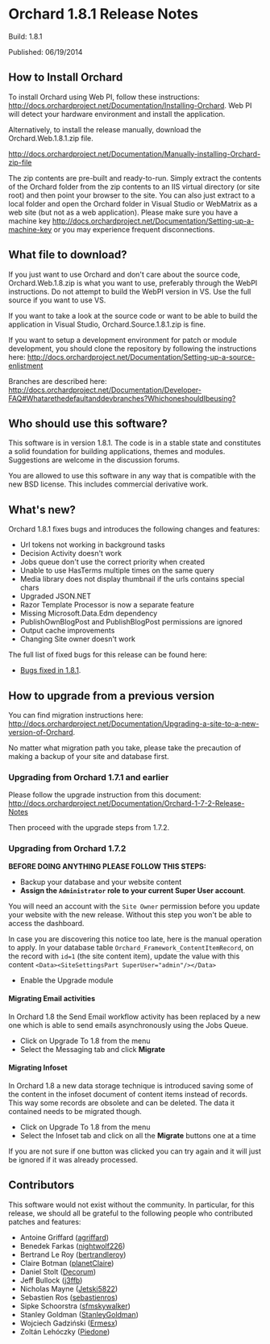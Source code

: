 Orchard 1.8.1 Release Notes
===========================
Build: 1.8.1

Published: 06/19/2014

How to Install Orchard
----------------------

To install Orchard using Web PI, follow these instructions:
<http://docs.orchardproject.net/Documentation/Installing-Orchard>.
Web PI will detect your hardware environment and install the application.

Alternatively, to install the release manually, download the Orchard.Web.1.8.1.zip file.

<http://docs.orchardproject.net/Documentation/Manually-installing-Orchard-zip-file>

The zip contents are pre-built and ready-to-run. Simply extract the contents of the Orchard
folder from the zip contents to an IIS virtual directory (or site root) and then point your
browser to the site. You can also just extract to a local folder and open the Orchard
folder in Visual Studio or WebMatrix as a web site (but not as a web application).
Please make sure you have a machine key
<http://docs.orchardproject.net/Documentation/Setting-up-a-machine-key>
or you may experience frequent disconnections.

What file to download?
----------------------

If you just want to use Orchard and don't care about the source code, Orchard.Web.1.8.zip
is what you want to use, preferably through the WebPI instructions.
Do not attempt to build the WebPI version in VS. Use the full source if you want to use VS.

If you want to take a look at the source code or want to be able to build the application in Visual Studio,
Orchard.Source.1.8.1.zip is fine.

If you want to setup a development environment for patch or module development,
you should clone the repository by following the instructions here:
<http://docs.orchardproject.net/Documentation/Setting-up-a-source-enlistment>

Branches are described here: <http://docs.orchardproject.net/Documentation/Developer-FAQ#Whatarethedefaultanddevbranches?WhichoneshouldIbeusing?>

Who should use this software?
-----------------------------

This software is in version 1.8.1. The code is in a stable state and constitutes
a solid foundation for building applications, themes and modules.
Suggestions are welcome in the discussion forums.

You are allowed to use this software in any way that is compatible with the new BSD license.
This includes commercial derivative work.

What's new?
-----------

Orchard 1.8.1 fixes bugs and introduces the following changes and features:

* Url tokens not working in background tasks
* Decision Activity doesn't work
* Jobs queue don't use the correct priority when created
* Unable to use HasTerms multiple times on the same query
* Media library does not display thumbnail if the urls contains special chars
* Upgraded JSON.NET
* Razor Template Processor is now a separate feature
* Missing Microsoft.Data.Edm dependency
* PublishOwnBlogPost and PublishBlogPost permissions are ignored	
* Output cache improvements
* Changing Site owner doesn't work

The full list of fixed bugs for this release can be found here:

* [Bugs fixed in 1.8.1](https://orchard.codeplex.com/workitem/list/advanced?keyword=&status=Resolved%7CClosed&type=All&priority=All&release=Orchard%201.8.1&assignedTo=All&component=All&sortField=LastUpdatedDate&sortDirection=Descending&page=0&reasonClosed=All).

How to upgrade from a previous version
--------------------------------------

You can find migration instructions here: <http://docs.orchardproject.net/Documentation/Upgrading-a-site-to-a-new-version-of-Orchard>.

No matter what migration path you take, please take the precaution of making a backup of your
site and database first.

### Upgrading from Orchard 1.7.1 and earlier

Please follow the upgrade instruction from this document: <http://docs.orchardproject.net/Documentation/Orchard-1-7-2-Release-Notes>

Then proceed with the upgrade steps from 1.7.2.

### Upgrading from Orchard 1.7.2

__BEFORE DOING ANYTHING PLEASE FOLLOW THIS STEPS:__

* Backup your database and your website content
* __Assign the `Administrator` role to your current Super User account__. 

You will need an account with the `Site Owner` permission before you update your website with the new release. Without this step you won't be able to access the dashboard.

In case you are discovering this notice too late, here is the manual operation to apply. In your database table `Orchard_Framework_ContentItemRecord`, on the record with `id=1` (the site content item), update the value with this content `<Data><SiteSettingsPart SuperUser="admin"/></Data>`

* Enable the Upgrade module

#### Migrating Email activities

In Orchard 1.8 the Send Email workflow activity has been replaced by a new one which is able to send emails asynchronously using the Jobs Queue.

* Click on Upgrade To 1.8 from the menu
* Select the Messaging tab and click **Migrate**

#### Migrating Infoset

In Orchard 1.8 a new data storage technique is introduced saving some of the content in the infoset document of content items instead of records. This way some records are obsolete and can be deleted. The data it contained needs to be migrated though.

* Click on Upgrade To 1.8 from the menu
* Select the Infoset tab and click on all the **Migrate** buttons one at a time

If you are not sure if one button was clicked you can try again and it will just be ignored if it was already processed.


Contributors
------------

This software would not exist without the community. In particular, for this release,
we should all be grateful to the following people who contributed patches and features:

- Antoine Griffard ([agriffard](http://www.codeplex.com/site/users/view/agriffard))
- Benedek Farkas ([nightwolf226](https://www.codeplex.com/site/users/view/nightwolf226))
- Bertrand Le Roy ([bertrandleroy](http://www.codeplex.com/site/users/view/bertrandleroy))
- Claire Botman ([planetClaire](https://www.codeplex.com/site/users/view/planetClaire))
- Daniel Stolt ([Decorum](https://www.codeplex.com/site/users/view/Decorum))
- Jeff Bullock ([j3ffb](http://www.codeplex.com/site/users/view/j3ffb))
- Nicholas Mayne ([Jetski5822](http://www.codeplex.com/site/users/view/Jetski5822))
- Sebastien Ros ([sebastienros](http://www.codeplex.com/site/users/view/sebastienros))
- Sipke Schoorstra ([sfmskywalker](http://www.codeplex.com/site/users/view/sfmskywalker))
- Stanley Goldman ([StanleyGoldman](http://www.codeplex.com/site/users/view/StanleyGoldman))
- Wojciech Gadziński ([Ermesx](https://www.codeplex.com/site/users/view/Ermesx))
- Zoltán Lehóczky ([Piedone](http://www.codeplex.com/site/users/view/Piedone))
